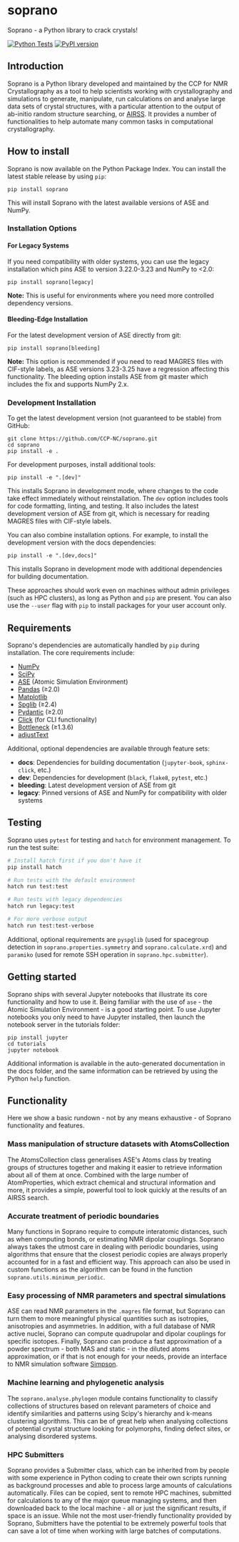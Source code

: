 # soprano
Soprano - a Python library to crack crystals!

[![Python Tests](https://github.com/CCP-NC/soprano/actions/workflows/python-test.yml/badge.svg)](https://github.com/CCP-NC/soprano/actions/workflows/python-test.yml)
[![PyPI version](https://badge.fury.io/py/Soprano.svg)](https://badge.fury.io/py/Soprano)

## Introduction
Soprano is a Python library developed and maintained by the CCP for NMR Crystallography as a tool to help scientists
working with crystallography and simulations to generate, manipulate, run calculations on and analyse large data sets of
crystal structures, with a particular attention to the output of ab-initio random structure searching, or [AIRSS](https://www.mtg.msm.cam.ac.uk/Codes/AIRSS). It provides a number of functionalities to help automate many common tasks in computational crystallography.

## How to install
Soprano is now available on the Python Package Index. You can install the latest stable release by using `pip`:

    pip install soprano

This will install Soprano with the latest available versions of ASE and NumPy.

### Installation Options

#### For Legacy Systems
If you need compatibility with older systems, you can use the legacy installation which pins ASE to version 3.22.0-3.23 and NumPy to <2.0:

    pip install soprano[legacy]

**Note:** This is useful for environments where you need more controlled dependency versions.

#### Bleeding-Edge Installation
For the latest development version of ASE directly from git:

    pip install soprano[bleeding]

**Note:** This option is recommended if you need to read MAGRES files with CIF-style labels, as ASE versions 3.23-3.25 have a regression affecting this functionality. The bleeding option installs ASE from git master which includes the fix and supports NumPy 2.x.

### Development Installation
To get the latest development version (not guaranteed to be stable) from GitHub:

    git clone https://github.com/CCP-NC/soprano.git
    cd soprano
    pip install -e .

For development purposes, install additional tools:

    pip install -e ".[dev]"

This installs Soprano in development mode, where changes to the code take effect immediately without reinstallation. The `dev` option includes tools for code formatting, linting, and testing. It also includes the latest development version of ASE from git, which is necessary for reading MAGRES files with CIF-style labels. 

You can also combine installation options. For example, to install the development version with the docs dependencies:

    pip install -e ".[dev,docs]"
This installs Soprano in development mode with additional dependencies for building documentation.

These approaches should work even on machines without admin privileges (such as HPC clusters), as long as Python and `pip` are present. You can also use the `--user` flag with `pip` to install packages for your user account only.

## Requirements
Soprano's dependencies are automatically handled by `pip` during installation. The core requirements include:

* [NumPy](http://www.numpy.org/)
* [SciPy](https://www.scipy.org/)
* [ASE](https://wiki.fysik.dtu.dk/ase/) (Atomic Simulation Environment)
* [Pandas](https://pandas.pydata.org/) (≥2.0)
* [Matplotlib](https://matplotlib.org/)
* [Spglib](https://spglib.github.io/spglib/) (≥2.4)
* [Pydantic](https://docs.pydantic.dev/) (≥2.0)
* [Click](https://click.palletsprojects.com/) (for CLI functionality)
* [Bottleneck](https://pypi.org/project/Bottleneck/) (≥1.3.6)
* [adjustText](https://github.com/Phlya/adjustText)

Additional, optional dependencies are available through feature sets:

* **docs**: Dependencies for building documentation (`jupyter-book`, `sphinx-click`, etc.)
* **dev**: Dependencies for development (`black`, `flake8`, `pytest`, etc.)
* **bleeding**: Latest development version of ASE from git
* **legacy**: Pinned versions of ASE and NumPy for compatibility with older systems

## Testing

Soprano uses `pytest` for testing and `hatch` for environment management. To run the test suite:

```bash
# Install hatch first if you don't have it
pip install hatch

# Run tests with the default environment
hatch run test:test

# Run tests with legacy dependencies
hatch run legacy:test

# For more verbose output
hatch run test:test-verbose
```

Additional, optional requirements are `pyspglib` (used for spacegroup detection in `soprano.properties.symmetry` and `soprano.calculate.xrd`) and `paramiko` (used for remote SSH operation in `soprano.hpc.submitter`).

## Getting started
Soprano ships with several Jupyter notebooks that illustrate its core functionality and how to use it. Being familiar with the use of `ase` - the Atomic Simulation Environment - is a good starting point. To use Jupyter notebooks you only need to have Jupyter installed, then launch the notebook server in the tutorials folder:

    pip install jupyter
    cd tutorials
    jupyter notebook
    
Additional information is available in the auto-generated documentation in the docs folder, and the same information can be retrieved by using the Python `help` function.

## Functionality

Here we show a basic rundown - not by any means exhaustive - of Soprano functionality and features.

### Mass manipulation of structure datasets with AtomsCollection
The AtomsCollection class generalises ASE's Atoms class by treating groups of structures together and making it easier to retrieve information about all of them at once. Combined with the large number of AtomProperties, which extract chemical and structural information and more, it provides a simple, powerful tool to look quickly at the results of an AIRSS search.

### Accurate treatment of periodic boundaries
Many functions in Soprano require to compute interatomic distances, such as when computing bonds, or estimating NMR dipolar couplings. Soprano always takes the utmost care in dealing with periodic boundaries, using algorithms that ensure that the closest periodic copies are always properly accounted for in a fast and efficient way. This approach can also be used in custom functions as the algorithm can be found in the function `soprano.utils.minimum_periodic`.

### Easy processing of NMR parameters and spectral simulations
ASE can read NMR parameters in the `.magres` file format, but Soprano can turn them to more meaningful physical quantities such as isotropies, anisotropies and asymmetries. In addition, with a full database of NMR active nuclei, Soprano can compute quadrupolar and dipolar couplings for specific isotopes. Finally, Soprano can produce a fast approximation of a powder spectrum - both MAS and static - in the diluted atoms approximation, or if that is not enough for your needs, provide an interface to NMR simulation software [Simpson](https://inano.au.dk/about/research-centers-and-projects/nmr/software/simpson).

### Machine learning and phylogenetic analysis
The `soprano.analyse.phylogen` module contains functionality to classify collections of structures based on relevant parameters of choice and identify similarities and patterns using Scipy's hierarchy and k-means clustering algorithms. This can be of great help when analysing collections of potential crystal structure looking for polymorphs, finding defect sites, or analysing disordered systems.

### HPC Submitters
Soprano provides a Submitter class, which can be inherited from by people with some experience in Python coding to create their own scripts running as background processes and able to process large amounts of calculations automatically. Files can be copied, sent to remote HPC machines, submitted for calculations to any of the major queue managing systems, and then downloaded back to the local machine - all or just the significant results, if space is an issue. While not the most user-friendly functionality provided by Soprano, Submitters have the potential to be extremely powerful tools that can save a lot of time when working with large batches of computations.
